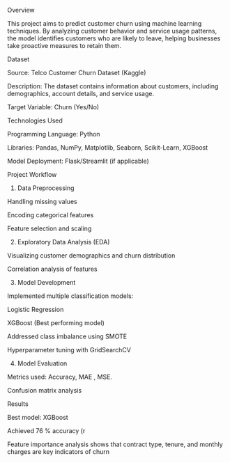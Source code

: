 Overview

  This project aims to predict customer churn using machine learning techniques. 
  By analyzing customer behavior and service usage patterns, the model identifies customers who are likely to leave, helping businesses take proactive measures to retain them.

Dataset

  Source: Telco Customer Churn Dataset (Kaggle)

  Description: The dataset contains information about customers, including demographics, account details, and service usage.

  Target Variable: Churn (Yes/No)


Technologies Used

  Programming Language: Python

  Libraries: Pandas, NumPy, Matplotlib, Seaborn, Scikit-Learn, XGBoost

  Model Deployment: Flask/Streamlit (if applicable)


Project Workflow

  1. Data Preprocessing

  Handling missing values

  Encoding categorical features

  Feature selection and scaling



  2. Exploratory Data Analysis (EDA)

  Visualizing customer demographics and churn distribution

  Correlation analysis of features


  3. Model Development

  Implemented multiple classification models:

  Logistic Regression

  XGBoost (Best performing model)


  Addressed class imbalance using SMOTE

  Hyperparameter tuning with GridSearchCV



  4. Model Evaluation

  Metrics used: Accuracy, MAE , MSE.

  Confusion matrix analysis

  Results

  Best model: XGBoost

  Achieved 76 % accuracy (r

  Feature importance analysis shows that contract type, tenure, and monthly charges are key indicators of churn
